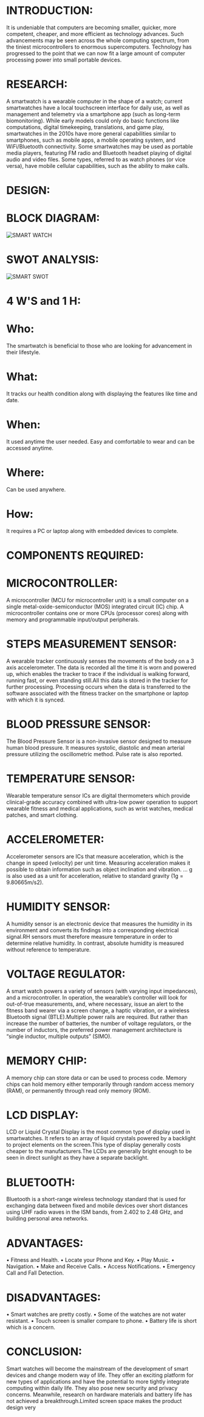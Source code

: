 # INTRODUCTION:

It is undeniable that computers are becoming smaller, quicker, more competent, cheaper, and more efficient as technology advances. Such advancements may be seen across the whole computing spectrum, from the tiniest microcontrollers to enormous supercomputers. Technology has progressed to the point that we can now fit a large amount of computer processing power into small portable devices.

# RESEARCH:

A smartwatch is a wearable computer in the shape of a watch; current smartwatches have a local touchscreen interface for daily use, as well as management and telemetry via a smartphone app (such as long-term biomonitoring). While early models could only do basic functions like computations, digital timekeeping, translations, and game play, smartwatches in the 2010s have more general capabilities similar to smartphones, such as mobile apps, a mobile operating system, and WiFi/Bluetooth connectivity. Some smartwatches may be used as portable media players, featuring FM radio and Bluetooth headset playing of digital audio and video files. Some types, referred to as watch phones (or vice versa), have mobile cellular capabilities, such as the ability to make calls.

# DESIGN:
# BLOCK DIAGRAM:

![SMART WATCH](https://user-images.githubusercontent.com/98818208/154841154-5b9d8542-3b15-458a-8d36-d8c8c4d63a3f.jpeg)

# SWOT ANALYSIS:

![SMART SWOT](https://user-images.githubusercontent.com/98818208/154841144-c75d4bc5-2154-4554-bc0d-545004cef8a1.jpg)

# 4 W'S and 1 H:

# Who:
The smartwatch is beneficial to those who are looking for advancement in their lifestyle.
# What:
It tracks our health condition along with displaying the features like time and date.
# When:
It used anytime the user needed. Easy and comfortable to wear and can be accessed anytime.
# Where:
Can be used anywhere.
# How:
It requires a PC or laptop along with embedded devices to complete.

# COMPONENTS REQUIRED:

# MICROCONTROLLER:
A microcontroller (MCU for microcontroller unit) is a small computer on a single metal-oxide-semiconductor (MOS) integrated circuit (IC) chip. A microcontroller contains one or more CPUs (processor cores) along with memory and programmable input/output peripherals.
# STEPS MEASUREMENT SENSOR:
A wearable tracker continuously senses the movements of the body on a 3 axis accelerometer. The data is recorded all the time it is worn and powered up, which enables the tracker to trace if the individual is walking forward, running fast, or even standing still.All this data is stored in the tracker for further processing. Processing occurs when the data is transferred to the software associated with the fitness tracker on the smartphone or laptop with which it is synced.
# BLOOD PRESSURE SENSOR:
The Blood Pressure Sensor is a non-invasive sensor designed to measure human blood pressure. It measures systolic, diastolic and mean arterial pressure utilizing the oscillometric method. Pulse rate is also reported.
# TEMPERATURE SENSOR:
Wearable temperature sensor ICs are digital thermometers which provide clinical-grade accuracy combined with ultra-low power operation to support wearable fitness and medical applications, such as wrist watches, medical patches, and smart clothing.
# ACCELEROMETER:
Accelerometer sensors are ICs that measure acceleration, which is the change in speed (velocity) per unit time. Measuring acceleration makes it possible to obtain information such as object inclination and vibration. ... g is also used as a unit for acceleration, relative to standard gravity (1g = 9.80665m/s2).
# HUMIDITY SENSOR:
A humidity sensor is an electronic device that measures the humidity in its environment and converts its findings into a corresponding electrical signal.RH sensors must therefore measure temperature in order to determine relative humidity. In contrast, absolute humidity is measured without reference to temperature.
# VOLTAGE REGULATOR:
A smart watch powers a variety of sensors (with varying input impedances), and a microcontroller. In operation, the wearable’s controller will look for out-of-true measurements, and, where necessary, issue an alert to the fitness band wearer via a screen change, a haptic vibration, or a wireless Bluetooth signal (BTLE).Multiple power rails are required. But rather than increase the number of batteries, the number of voltage regulators, or the number of inductors, the preferred power management architecture is “single inductor, multiple outputs” (SIMO).
# MEMORY CHIP:
A memory chip can store data or can be used to process code. Memory chips can hold memory either temporarily through random access memory (RAM), or permanently through read only memory (ROM).
# LCD DISPLAY:
LCD or Liquid Crystal Display is the most common type of display used in smartwatches. It refers to an array of liquid crystals powered by a backlight to project elements on the screen.This type of display generally costs cheaper to the manufacturers.The LCDs are generally bright enough to be seen in direct sunlight as they have a separate backlight.
# BLUETOOTH:
Bluetooth is a short-range wireless technology standard that is used for exchanging data between fixed and mobile devices over short distances using UHF radio waves in the ISM bands, from 2.402 to 2.48 GHz, and building personal area networks.

# ADVANTAGES:
• Fitness and Health.
• Locate your Phone and Key.
• Play Music.
• Navigation.
• Make and Receive Calls.
• Access Notifications.
• Emergency Call and Fall Detection.

# DISADVANTAGES:
• Smart watches are pretty costly.
• Some of the watches are not water resistant.
• Touch screen is smaller compare to phone.
• Battery life is short which is a concern.

# CONCLUSION:
Smart watches will become the mainstream of the development of smart devices and change modern way of life. They offer an exciting platform for new types of applications and have the potential to more tightly integrate computing within daily life. They also pose new security and privacy concerns. Meanwhile, research on hardware materials and battery life has not achieved a breakthrough.Limited screen space makes the product design very
